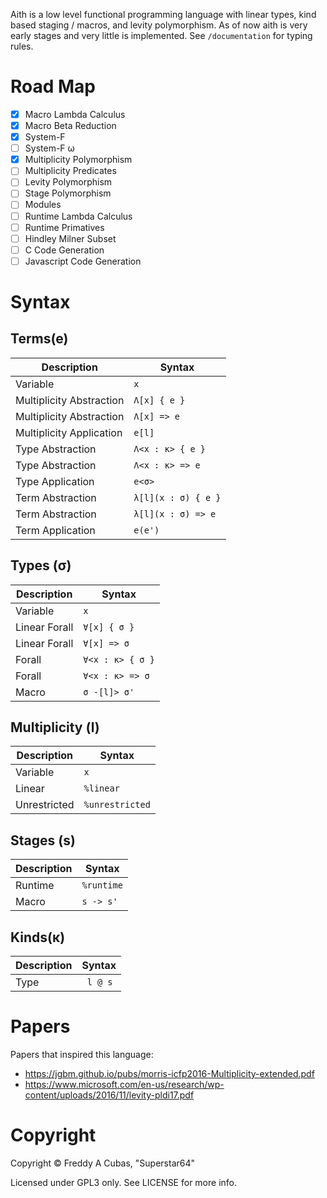 
Aith is a low level functional programming language with linear types, kind based staging / macros, and levity polymorphism.
As of now aith is very early stages and very little is implemented.
See ``/documentation`` for typing rules.

# Road Map

* [x] Macro Lambda Calculus
* [x] Macro Beta Reduction
* [x] System-F
* [ ] System-F ω
* [x] Multiplicity Polymorphism
* [ ] Multiplicity Predicates
* [ ] Levity Polymorphism
* [ ] Stage Polymorphism
* [ ] Modules
* [ ] Runtime Lambda Calculus
* [ ] Runtime Primatives
* [ ] Hindley Milner Subset
* [ ] C Code Generation
* [ ] Javascript Code Generation

# Syntax
## Terms(e)
| Description | Syntax |
|-|-|
| Variable | ``x`` |
| Multiplicity Abstraction | ``Λ[x] { e } `` |
| Multiplicity Abstraction | ``Λ[x] => e `` |
| Multiplicity Application | ``e[l]``
| Type Abstraction | ``Λ<x : κ> { e }`` |
| Type Abstraction | ``Λ<x : κ> => e`` |
| Type Application | ``e<σ>`` |
| Term Abstraction | ``λ[l](x : σ) { e }``|
| Term Abstraction | ``λ[l](x : σ) => e ``|
| Term Application | ``e(e')``|

## Types (σ)
| Description | Syntax |
|-|-|
| Variable | ``x`` |
| Linear Forall | ``∀[x] { σ }`` |
| Linear Forall | ``∀[x] => σ`` |
| Forall | ``∀<x : κ> { σ }`` |
| Forall | ``∀<x : κ> => σ`` |
| Macro | ``σ -[l]> σ'``|

## Multiplicity (l) 
| Description | Syntax |
|-|-|
| Variable | ``x`` |
| Linear | ``%linear`` |
| Unrestricted | ``%unrestricted`` |

## Stages (s)
| Description | Syntax |
|-|-|
| Runtime | ``%runtime`` |
| Macro | ``s -> s'`` |

## Kinds(κ)
| Description | Syntax |
|-|-|
| Type | `` l @ s`` |

# Papers
Papers that inspired this language:
* https://jgbm.github.io/pubs/morris-icfp2016-Multiplicity-extended.pdf
* https://www.microsoft.com/en-us/research/wp-content/uploads/2016/11/levity-pldi17.pdf

# Copyright
Copyright © Freddy A Cubas, "Superstar64"

Licensed under GPL3 only. See LICENSE for more info.
